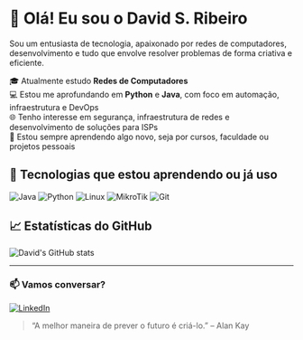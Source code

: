 # 👋 Olá! Eu sou o David S. Ribeiro

Sou um entusiasta de tecnologia, apaixonado por redes de computadores, desenvolvimento e tudo que envolve resolver problemas de forma criativa e eficiente.

🎓 Atualmente estudo **Redes de Computadores**  
💻 Estou me aprofundando em **Python** e **Java**, com foco em automação, infraestrutura e DevOps  
🌐 Tenho interesse em segurança, infraestrutura de redes e desenvolvimento de soluções para ISPs  
🚀 Estou sempre aprendendo algo novo, seja por cursos, faculdade ou projetos pessoais

## 🧰 Tecnologias que estou aprendendo ou já uso

![Java](https://img.shields.io/badge/Java-ED8B00?style=for-the-badge&logo=java&logoColor=white)
![Python](https://img.shields.io/badge/Python-3776AB?style=for-the-badge&logo=python&logoColor=white)
![Linux](https://img.shields.io/badge/Linux-FCC624?style=for-the-badge&logo=linux&logoColor=black)
![MikroTik](https://img.shields.io/badge/MikroTik-000000?style=for-the-badge&logoColor=white)
![Git](https://img.shields.io/badge/Git-F05032?style=for-the-badge&logo=git&logoColor=white)

## 📈 Estatísticas do GitHub

![David's GitHub stats](https://github-readme-stats.vercel.app/api?username=David00SR&show_icons=true&theme=radical)

---

### 📫 Vamos conversar?

[![LinkedIn](https://img.shields.io/badge/LinkedIn-blue?style=flat&logo=linkedin&logoColor=white)](https://www.linkedin.com/in/davidsribeiro/)

> “A melhor maneira de prever o futuro é criá-lo.” – Alan Kay

